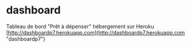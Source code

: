 # dashboard
Tableau de bord "Prêt à dépenser"
hébergement sur Heroku  
[http://dashboardp7.herokuapp.com](http://dashboardp7.herokuapp.com "dashboardp7")
